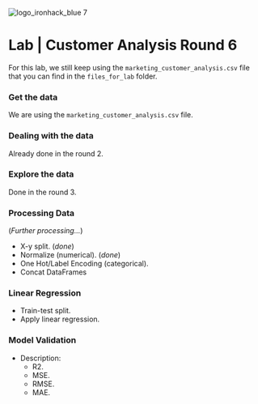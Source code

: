![logo_ironhack_blue 7](https://user-images.githubusercontent.com/23629340/40541063-a07a0a8a-601a-11e8-91b5-2f13e4e6b441.png)

# Lab | Customer Analysis Round 6

For this lab, we still keep using the `marketing_customer_analysis.csv` file that you can find in the `files_for_lab` folder.

### Get the data

We are using the `marketing_customer_analysis.csv` file.

### Dealing with the data

Already done in the round 2.

### Explore the data

Done in the round 3.

### Processing Data

(_Further processing..._)

- X-y split. (_done_)
- Normalize (numerical). (_done_)
- One Hot/Label Encoding (categorical).
- Concat DataFrames

### Linear Regression

- Train-test split.
- Apply linear regression.

### Model Validation

- Description:
  - R2.
  - MSE.
  - RMSE.
  - MAE.

